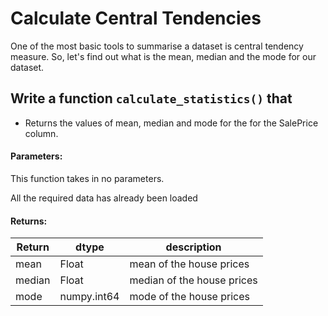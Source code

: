 # Calculate Central Tendencies

One of the most basic tools to summarise a dataset is central tendency measure. So, let's find out what is the mean, median and the mode for our dataset.

## Write a function `calculate_statistics()` that

* Returns the values of mean, median and mode for the for the SalePrice column.

#### Parameters:
This function takes in no parameters.

All the required data has already been loaded 

#### Returns:

| Return | dtype | description |
| --- | --- | --- | 
| mean |Float |mean of the house prices|
| median |Float |median of the house prices|
| mode |numpy.int64 | mode of the house prices|
